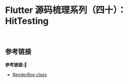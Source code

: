 # Flutter 源码梳理系列（四十）：HitTesting

&emsp;

## 参考链接
**参考链接:🔗**
+ [RenderBox class](https://api.flutter.dev/flutter/rendering/RenderBox-class.html)
